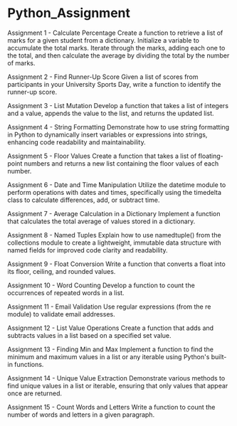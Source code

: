 # Python_Assignment
Assignment 1 - Calculate Percentage
Create a function to retrieve a list of marks for a given student from a dictionary. Initialize a variable to accumulate the total marks. Iterate through the marks, adding each one to the total, and then calculate the average by dividing the total by the number of marks.

Assignment 2 - Find Runner-Up Score
Given a list of scores from participants in your University Sports Day, write a function to identify the runner-up score.

Assignment 3 - List Mutation
Develop a function that takes a list of integers and a value, appends the value to the list, and returns the updated list.

Assignment 4 - String Formatting
Demonstrate how to use string formatting in Python to dynamically insert variables or expressions into strings, enhancing code readability and maintainability.

Assignment 5 - Floor Values
Create a function that takes a list of floating-point numbers and returns a new list containing the floor values of each number.

Assignment 6 - Date and Time Manipulation
Utilize the datetime module to perform operations with dates and times, specifically using the timedelta class to calculate differences, add, or subtract time.

Assignment 7 - Average Calculation in a Dictionary
Implement a function that calculates the total average of values stored in a dictionary.

Assignment 8 - Named Tuples
Explain how to use namedtuple() from the collections module to create a lightweight, immutable data structure with named fields for improved code clarity and readability.

Assignment 9 - Float Conversion
Write a function that converts a float into its floor, ceiling, and rounded values.

Assignment 10 - Word Counting
Develop a function to count the occurrences of repeated words in a list.

Assignment 11 - Email Validation
Use regular expressions (from the re module) to validate email addresses.

Assignment 12 - List Value Operations
Create a function that adds and subtracts values in a list based on a specified set value.

Assignment 13 - Finding Min and Max
Implement a function to find the minimum and maximum values in a list or any iterable using Python's built-in functions.

Assignment 14 - Unique Value Extraction
Demonstrate various methods to find unique values in a list or iterable, ensuring that only values that appear once are returned.

Assignment 15 - Count Words and Letters
Write a function to count the number of words and letters in a given paragraph.












